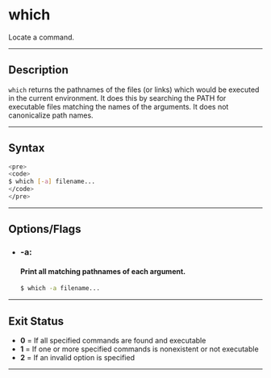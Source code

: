 # which
Locate a command.

---

## Description
`which` returns the pathnames of the files (or links) which would be executed in the current environment. It does this by searching the PATH for executable files matching the names of the arguments. It does not canonicalize path names. 

---

## Syntax
```bash
<pre>
<code>
$ which [-a] filename...
</code>
</pre>
```

---

## Options/Flags
- ### -a:
  #### Print all matching pathnames of each argument.
    ```bash
    $ which -a filename...
    ```

---

## Exit Status
- **0** = If all specified commands are found and executable
- **1** = If one or more specified commands is nonexistent or not executable
- **2** = If an invalid option is specified

---